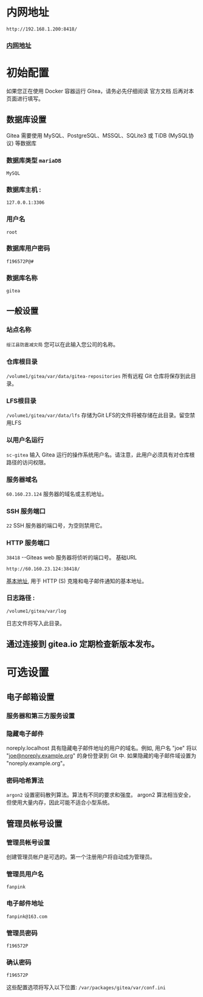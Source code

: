 # 内网地址
`http://192.168.1.200:8418/`
### [内网地址](http://192.168.1.200:8418/)

# 初始配置
如果您正在使用 Docker 容器运行 Gitea，请务必先仔细阅读 官方文档 后再对本页面进行填写。

## 数据库设置
Gitea 需要使用 MySQL、PostgreSQL、MSSQL、SQLite3 或 TiDB (MySQL协议) 等数据库

### 数据库类型 `mariaDB`
`MySQL`
### 数据库主机 :
`127.0.0.1:3306`
### 用户名
`root`
### 数据库用户密码 
`f196572P@#`
### 数据库名称 
`gitea`
## 一般设置
### 站点名称 
`绥江县防震减灾局`
 您可以在此输入您公司的名称。
### 仓库根目录 
`/volume1/gitea/var/data/gitea-repositories`
所有远程 Git 仓库将保存到此目录。
### LFS根目录 
`/volume1/gitea/var/data/lfs`
 存储为Git LFS的文件将被存储在此目录。留空禁用LFS
### 以用户名运行 
`sc-gitea`
 输入 Gitea 运行的操作系统用户名。请注意，此用户必须具有对仓库根路径的访问权限。
### 服务器域名 
`60.160.23.124`
 服务器的域名或主机地址。
### SSH 服务端口 
`22`
 SSH 服务器的端口号，为空则禁用它。
### HTTP 服务端口 
`38418`
 --Giteas web 服务器将侦听的端口号。
基础URL 
```
http://60.160.23.124:38418/
```
[基本地址](http://60.160.23.124:38418/),
 用于 HTTP (S) 克隆和电子邮件通知的基本地址。
### 日志路径 :
```
/volume1/gitea/var/log
```
 日志文件将写入此目录。
 ## 通过连接到 gitea.io 定期检查新版本发布。
# 可选设置
## 电子邮箱设置
### 服务器和第三方服务设置

### 隐藏电子邮件 
noreply.localhost
 具有隐藏电子邮件地址的用户的域名。例如, 用户名 "joe" 将以 "joe@noreply.example.org" 的身份登录到 Git 中. 如果隐藏的电子邮件域设置为 "noreply.example.org"。
### 密码哈希算法 
`argon2`
 设置密码散列算法。算法有不同的要求和强度。 argon2 算法相当安全，但使用大量内存，因此可能不适合小型系统。
## 管理员帐号设置
### 管理员帐号设置
创建管理员帐户是可选的。第一个注册用户将自动成为管理员。

### 管理员用户名 
`fanpink`
### 电子邮件地址 
`fanpink@163.com`
### 管理员密码 
`f196572P`
### 确认密码 
`f196572P`

这些配置选项将写入以下位置: `/var/packages/gitea/var/conf.ini `